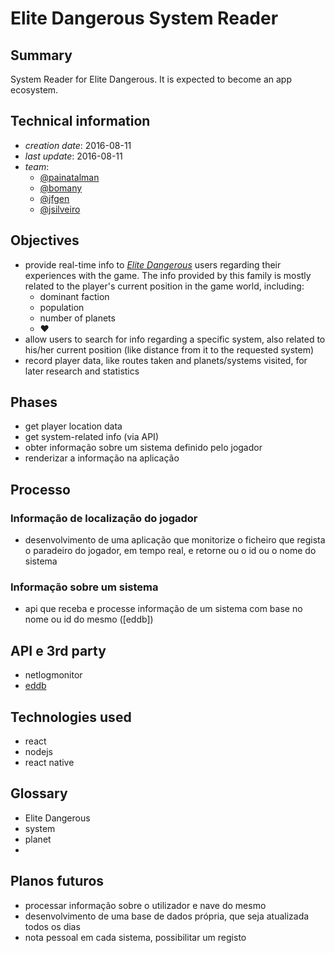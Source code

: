 # Elite Dangerous System Reader

## Summary

System Reader for Elite Dangerous. It is expected to become an app ecosystem.

## Technical information

- *creation date*: 2016-08-11
- *last update*: 2016-08-11
- *team*:
  - [@painatalman](https://github.com/Painatalman)
  - [@bomany](https://github.com/bomany)
  - [@jfgen](https://github.com/jfgen)
  - [@jsilveiro](https://github.com/jsilveiro)

## Objectives

- provide real-time info to [*Elite Dangerous*](https://www.elitedangerous.com/) users regarding their experiences with the game. The info provided by this family is mostly related to the player's current position in the game world, including:
  - dominant faction
  - population
  - number of planets
  - :heart:
- allow users to search for info regarding a specific system, also related to his/her current position (like distance from it to the requested system)
- record player data, like routes taken and planets/systems visited, for later research and statistics

## Phases

- get player location data
- get system-related info (via API)
- obter informação sobre um sistema definido pelo jogador
- renderizar a informação na aplicação

## Processo

### Informação de localização do jogador

- desenvolvimento de uma aplicação que monitorize o ficheiro que regista o paradeiro do jogador, em tempo real, e retorne ou o id ou o nome do sistema

### Informação sobre um sistema

- api que receba e processe informação de um sistema com base no nome ou id do mesmo ([eddb])

## API e 3rd party

- netlogmonitor
- [eddb](https://eddb.io/)

## Technologies used

- react
- nodejs
- react native

## Glossary

- Elite Dangerous
- system
- planet
- 

## Planos futuros

- processar informação sobre o utilizador e nave do mesmo
- desenvolvimento de uma base de dados própria, que seja atualizada todos os dias
- nota pessoal em cada sistema, possibilitar um registo

